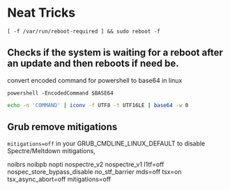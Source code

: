 # Neat Tricks



`[ -f /var/run/reboot-required ] && sudo reboot -f`

## Checks if the system is waiting for a reboot after an update and then reboots if need be.

convert encoded command for powershell to base64 in linux

```text
powershell -EncodedCommand $BASE64
```

```bash
echo -n 'COMMAND' | iconv -f UTF8 -t UTF16LE | base64 -w 0
```

## Grub remove mitigations

`mitigations=off` in your GRUB\_CMDLINE\_LINUX\_DEFAULT to disable Spectre/Meltdown mitigations,

noibrs noibpb nopti nospectre\_v2 nospectre\_v1 l1tf=off nospec\_store\_bypass\_disable no\_stf\_barrier mds=off tsx=on tsx\_async\_abort=off mitigations=off

